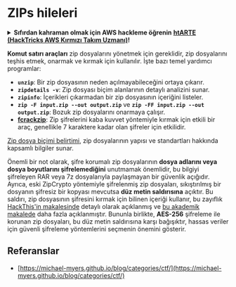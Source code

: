 # ZIPs hileleri

<details>

<summary><strong>Sıfırdan kahraman olmak için AWS hackleme öğrenin</strong> <a href="https://training.hacktricks.xyz/courses/arte"><strong>htARTE (HackTricks AWS Kırmızı Takım Uzmanı)</strong></a><strong>!</strong></summary>

HackTricks'ı desteklemenin diğer yolları:

* **Şirketinizi HackTricks'te reklamını görmek istiyorsanız** veya **HackTricks'i PDF olarak indirmek istiyorsanız** [**ABONELİK PLANLARINI**](https://github.com/sponsors/carlospolop) kontrol edin!
* [**Resmi PEASS & HackTricks ürünlerini**](https://peass.creator-spring.com) edinin
* [**PEASS Ailesi'ni**](https://opensea.io/collection/the-peass-family) keşfedin, özel [**NFT'lerimiz**](https://opensea.io/collection/the-peass-family) koleksiyonumuz
* **Katılın** 💬 [**Discord grubuna**](https://discord.gg/hRep4RUj7f) veya [**telegram grubuna**](https://t.me/peass) veya bizi **Twitter** 🐦 [**@hacktricks_live**](https://twitter.com/hacktricks_live)** takip edin.**
* **Hacking hilelerinizi göndererek HackTricks ve HackTricks Cloud** github depolarına PR göndererek paylaşın.

</details>

**Komut satırı araçları** zip dosyalarını yönetmek için gereklidir, zip dosyalarını teşhis etmek, onarmak ve kırmak için kullanılır. İşte bazı temel yardımcı programlar:

- **`unzip`**: Bir zip dosyasının neden açılmayabileceğini ortaya çıkarır.
- **`zipdetails -v`**: Zip dosyası biçim alanlarının detaylı analizini sunar.
- **`zipinfo`**: İçerikleri çıkarmadan bir zip dosyasının içeriğini listeler.
- **`zip -F input.zip --out output.zip`** ve **`zip -FF input.zip --out output.zip`**: Bozuk zip dosyalarını onarmaya çalışır.
- **[fcrackzip](https://github.com/hyc/fcrackzip)**: Zip şifrelerini kaba kuvvet yöntemiyle kırmak için etkili bir araç, genellikle 7 karaktere kadar olan şifreler için etkilidir.

[Zip dosya biçimi belirtimi](https://pkware.cachefly.net/webdocs/casestudies/APPNOTE.TXT), zip dosyalarının yapısı ve standartları hakkında kapsamlı bilgiler sunar.

Önemli bir not olarak, şifre korumalı zip dosyalarının **dosya adlarını veya dosya boyutlarını şifrelemediğini** unutmamak önemlidir, bu bilgiyi şifreleyen RAR veya 7z dosyalarıyla paylaşmayan bir güvenlik açığıdır. Ayrıca, eski ZipCrypto yöntemiyle şifrelenmiş zip dosyaları, sıkıştırılmış bir dosyanın şifresiz bir kopyası mevcutsa **düz metin saldırısına** açıktır. Bu saldırı, zip dosyasının şifresini kırmak için bilinen içeriği kullanır, bu zayıflık [HackThis'in makalesinde](https://www.hackthis.co.uk/articles/known-plaintext-attack-cracking-zip-files) detaylı olarak açıklanmış ve [bu akademik makalede](https://www.cs.auckland.ac.nz/\~mike/zipattacks.pdf) daha fazla açıklanmıştır. Bununla birlikte, **AES-256** şifreleme ile korunan zip dosyaları, bu düz metin saldırısına karşı bağışıktır, hassas veriler için güvenli şifreleme yöntemlerini seçmenin önemini gösterir.

## Referanslar
* [https://michael-myers.github.io/blog/categories/ctf/](https://michael-myers.github.io/blog/categories/ctf/)
